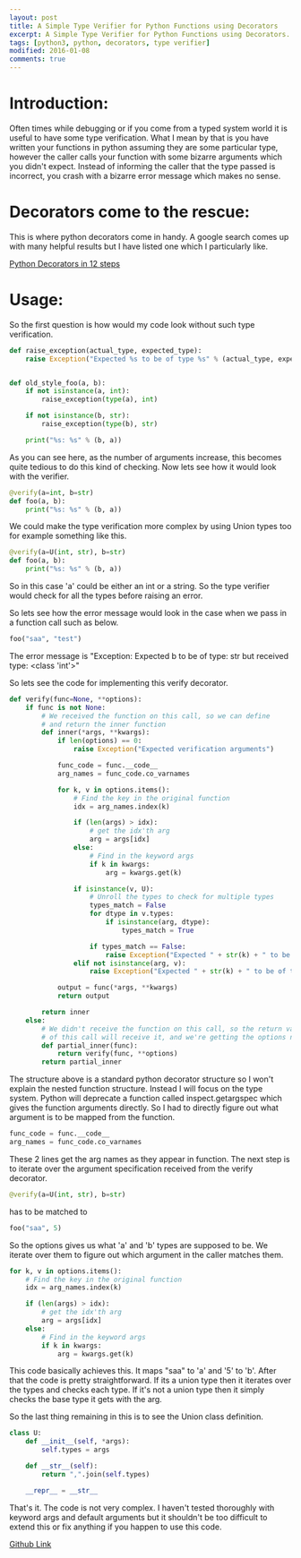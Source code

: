 ```yaml
---
layout: post
title: A Simple Type Verifier for Python Functions using Decorators
excerpt: A Simple Type Verifier for Python Functions using Decorators. Type verification is useful in debugging or when code is written to handle only a specific set of types.
tags: [python3, python, decorators, type verifier]
modified: 2016-01-08
comments: true
---
```


# Introduction:
Often times while debugging or if you come from a typed system world it is useful to have some type verification. What I mean by that is you have written your functions in python assuming they are some particular type, however the caller calls your function with some bizarre arguments which you didn't expect. Instead of informing the caller that the type passed is incorrect, you crash with a bizarre error message which makes no sense.

# Decorators come to the rescue:
This is where python decorators come in handy. A google search comes up with many helpful results but I have listed one which I particularly like.

[Python Decorators in 12 steps](http://simeonfranklin.com/blog/2012/jul/1/python-decorators-in-12-steps/)

# Usage:
So the first question is how would my code look without such type verification.

~~~python
def raise_exception(actual_type, expected_type):
    raise Exception("Expected %s to be of type %s" % (actual_type, expected_type))


def old_style_foo(a, b):
    if not isinstance(a, int):
        raise_exception(type(a), int)

    if not isinstance(b, str):
        raise_exception(type(b), str)

    print("%s: %s" % (b, a))
~~~

As you can see here, as the number of arguments increase, this becomes quite tedious to do this kind of checking.
Now lets see how it would look with the verifier.

~~~python
@verify(a=int, b=str)
def foo(a, b):
    print("%s: %s" % (b, a))
~~~

We could make the type verification more complex by using Union types too for example something like this.

~~~python
@verify(a=U(int, str), b=str)
def foo(a, b):
    print("%s: %s" % (b, a))
~~~

So in this case 'a' could be either an int or a string. So the type verifier would check for all the types before raising an error.

So lets see how the error message would look in the case when we pass in a function call such as below.

~~~python
foo("saa", "test")
~~~

The error message is "Exception: Expected b to be of type: str but received type: <class 'int'>"

So lets see the code for implementing this verify decorator.

~~~python
def verify(func=None, **options):
    if func is not None:
        # We received the function on this call, so we can define
        # and return the inner function
        def inner(*args, **kwargs):
            if len(options) == 0:
                raise Exception("Expected verification arguments")

            func_code = func.__code__
            arg_names = func_code.co_varnames

            for k, v in options.items():
                # Find the key in the original function
                idx = arg_names.index(k)

                if (len(args) > idx):
                    # get the idx'th arg
                    arg = args[idx]
                else:
                    # Find in the keyword args
                    if k in kwargs:
                        arg = kwargs.get(k)

                if isinstance(v, U):
                    # Unroll the types to check for multiple types
                    types_match = False
                    for dtype in v.types:
                        if isinstance(arg, dtype):
                            types_match = True

                    if types_match == False:
                        raise Exception("Expected " + str(k) + " to be of type: " + str(v) + " but received type: " + str(type(arg)))
                elif not isinstance(arg, v):
                    raise Exception("Expected " + str(k) + " to be of type: " + v.__name__ + " but received type: " + str(type(arg)))

            output = func(*args, **kwargs)
            return output

        return inner
    else:
        # We didn't receive the function on this call, so the return value
        # of this call will receive it, and we're getting the options now.
        def partial_inner(func):
            return verify(func, **options)
        return partial_inner
~~~

The structure above is a standard python decorator structure so I won't explain the nested function structure. Instead I will focus on the type system. Python will deprecate a function called inspect.getargspec which gives the function arguments directly. So I had to directly figure out what argument is to be mapped from the function.

~~~python
func_code = func.__code__
arg_names = func_code.co_varnames
~~~

These 2 lines get the arg names as they appear in function. The next step is to iterate over the argument specification received from the verify decorator.

~~~python
@verify(a=U(int, str), b=str)
~~~

has to be matched to

~~~python
foo("saa", 5)
~~~

So the options gives us what 'a' and 'b' types are supposed to be. We iterate over them to figure out which argument in the caller matches them.

~~~python
for k, v in options.items():
    # Find the key in the original function
    idx = arg_names.index(k)

    if (len(args) > idx):
        # get the idx'th arg
        arg = args[idx]
    else:
        # Find in the keyword args
        if k in kwargs:
            arg = kwargs.get(k)
~~~

This code basically achieves this. It maps "saa" to 'a' and '5' to 'b'.
After that the code is pretty straightforward. If its a union type then it iterates over the types and checks each type. If it's not a union type then it simply checks the base type it gets with the arg.

So the last thing remaining in this is to see the Union class definition.

~~~python
class U:
    def __init__(self, *args):
        self.types = args

    def __str__(self):
        return ",".join(self.types)

    __repr__ = __str__
~~~

That's it. The code is not very complex. I haven't tested thoroughly with keyword args and default arguments but it shouldn't be too difficult to extend this or fix anything if you happen to use this code.

[Github Link](https://github.com/ssarangi/python_type_verifier)
